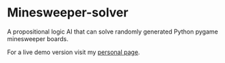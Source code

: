 # Minesweeper-solver
A propositional logic AI that can solve randomly generated Python pygame minesweeper boards.

For a live demo version visit my [personal page](https://simonakolarova.github.io/).
